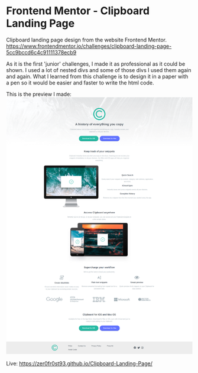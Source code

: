 # Frontend Mentor - Clipboard Landing Page

Clipboard landing page design from the website Frontend Mentor.
https://www.frontendmentor.io/challenges/clipboard-landing-page-5cc9bccd6c4c91111378ecb9

As it is the first 'junior' challenges, I made it as professional as it could be shown. I used a lot of nested divs and some of those divs I used them again and again. What I learned from this challenge is to design it in a paper with a pen so it would be easier and faster to write the html code.

This is the preview I made:
![](FinishedPreview.png)

Live: https://zer0fr0st93.github.io/Clipboard-Landing-Page/
